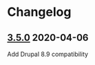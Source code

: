 # Changelog

## [3.5.0](https://github.com/thunder/thunder-distribution/tree/3.5.0) 2020-04-06

Add Drupal 8.9 compatibility
